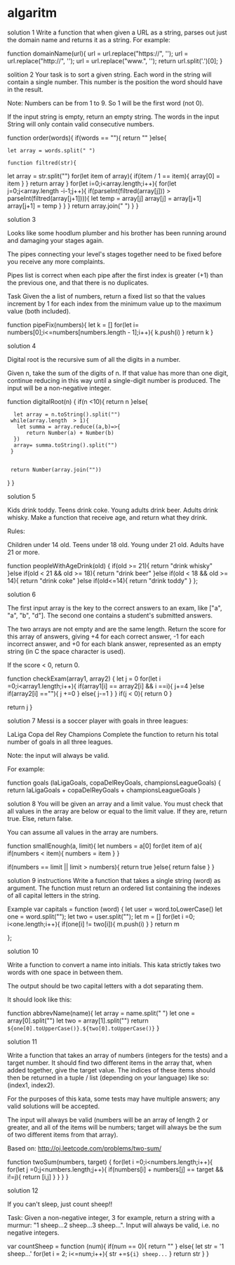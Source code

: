 # algaritm
solution 1 
Write a function that when given a URL as a string, parses out just the domain name and returns it as a string. For example:

function domainName(url){
  url = url.replace("https://", '');
  url = url.replace("http://", '');
  url = url.replace("www.", '');
  return url.split('.')[0];
}

solition  2 
Your task is to sort a given string. Each word in the string will contain a single number. This number is the position the word should have in the result.

Note: Numbers can be from 1 to 9. So 1 will be the first word (not 0).

If the input string is empty, return an empty string. The words in the input String will only contain valid consecutive numbers.

function order(words){
 if(words == ""){
    return ""
  }else{
     
    let array = words.split(" ")
    
    function filtred(str){
  let array =  str.split("")
   for(let item of array){
       if(item / 1 == item){
           array[0] = item
       }
   }
   return array
}
     for(let i=0;i<array.length;i++){
        for(let j=0;j<array.length -i-1;j++){
            if(parseInt(filtred(array[j])) > parseInt(filtred(array[j+1]))){
                let temp = array[j]
                array[j] = array[j+1]
                array[j+1] = temp
            }
        }
     }
     return array.join(" ")
  }
}


solution 3 

Looks like some hoodlum plumber and his brother has been running around and damaging your stages again.

The pipes connecting your level's stages together need to be fixed before you receive any more complaints.

Pipes list is correct when each pipe after the first index is greater (+1) than the previous one, and that there is no duplicates.

Task
Given the a list of numbers, return a fixed list so that the values increment by 1 for each index from the minimum value up to the maximum value (both included).

function pipeFix(numbers){
  let k = []
  for(let i= numbers[0];i<=numbers[numbers.length - 1];i++){
    k.push(i)
  }
  return k
}

solution 4 

Digital root is the recursive sum of all the digits in a number.

Given n, take the sum of the digits of n. If that value has more than one digit, continue reducing in this way until a single-digit number is produced. The input will be a non-negative integer.


function digitalRoot(n) {
 if(n <10){
    return n
  }else{
      
      let array = n.toString().split("")
     while(array.length  > 1){
       let summa = array.reduce((a,b)=>{
          return Number(a) + Number(b)
      })  
      array= summa.toString().split("")
     }
   
     
     return Number(array.join(""))
  }
}

solution 5 

Kids drink toddy.
Teens drink coke.
Young adults drink beer.
Adults drink whisky.
Make a function that receive age, and return what they drink.

Rules:

Children under 14 old.
Teens under 18 old.
Young under 21 old.
Adults have 21 or more.


function peopleWithAgeDrink(old) {
 if(old >= 21){
   return "drink whisky"
 }else if(old < 21 && old >= 18){
return "drink beer"
 }else if(old < 18 && old >= 14){
   return "drink coke" 
 }else if(old<=14){
   return "drink toddy"
 }
};

solution 6

The first input array is the key to the correct answers to an exam, like ["a", "a", "b", "d"]. The second one contains a student's submitted answers.

The two arrays are not empty and are the same length. Return the score for this array of answers, giving +4 for each correct answer, -1 for each incorrect answer, and +0 for each blank answer, represented as an empty string (in C the space character is used).

If the score < 0, return 0.


function checkExam(array1, array2) {
 let j = 0
  for(let i =0;i<array1.length;i++){
   if(array1[i] == array2[i] && i ==i){
      j+=4
   }else if(array2[i] ==""){
     j +=0
   }
    else{
     j-=1
   }
 }
  if(j < 0){
    return 0
  }
  
  return j
}

solution 7 
Messi is a soccer player with goals in three leagues:

LaLiga
Copa del Rey
Champions
Complete the function to return his total number of goals in all three leagues.

Note: the input will always be valid.

For example:

function goals (laLigaGoals, copaDelReyGoals, championsLeagueGoals) {
  return laLigaGoals + copaDelReyGoals + championsLeagueGoals
}



solution 8
You will be given an array and a limit value. You must check that all values in the array are below or equal to the limit value. If they are, return true. Else, return false.

You can assume all values in the array are numbers.


function smallEnough(a, limit){
let numbers = a[0]
for(let item of a){
  if(numbers < item){
    numbers = item
  }
}
  
  if(numbers == limit || limit > numbers){
    return true 
  }else{
    return false
  }
}


solution 9
instructions
Write a function that takes a single string (word) as argument. The function must return an ordered list containing the indexes of all capital letters in the string.

Example
var capitals = function (word) {
   let user = word.toLowerCase()
   let one = word.split("");
   let two = user.split("");
  let m = []
   for(let i =0; i<one.length;i++){
     if(one[i] != two[i]){
      m.push(i) 
     }
   }
  return m
  
};



solution 10 


Write a function to convert a name into initials. This kata strictly takes two words with one space in between them.

The output should be two capital letters with a dot separating them.

It should look like this:


function abbrevName(name){
let array = name.split(" ")
let one = array[0].split("")
let two = array[1].split("")
return `${one[0].toUpperCase()}.${two[0].toUpperCase()}`
}


solution 11

Write a function that takes an array of numbers (integers for the tests) and a target number. It should find two different items in the array that, when added together, give the target value. The indices of these items should then be returned in a tuple / list (depending on your language) like so: (index1, index2).

For the purposes of this kata, some tests may have multiple answers; any valid solutions will be accepted.

The input will always be valid (numbers will be an array of length 2 or greater, and all of the items will be numbers; target will always be the sum of two different items from that array).

Based on: http://oj.leetcode.com/problems/two-sum/


function twoSum(numbers, target) {
  for(let  i =0;i<numbers.length;i++){
    for(let j =0;j<numbers.length;j++){
      if(numbers[i] + numbers[j] == target && i!=j){
        return [i,j]
      }
    }
  }
}



solution 12

If you can't sleep, just count sheep!!

Task:
Given a non-negative integer, 3 for example, return a string with a murmur: "1 sheep...2 sheep...3 sheep...". Input will always be valid, i.e. no negative integers.

var countSheep = function (num){
if(num == 0){
  return ""
} else{
  let str = '1 sheep...'
  for(let i = 2; i<=num;i++){
    str +=`${i} sheep...`
  }
  return str
}
}


